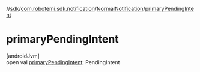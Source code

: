 //[sdk](../../../index.md)/[com.robotemi.sdk.notification](../index.md)/[NormalNotification](index.md)/[primaryPendingIntent](primary-pending-intent.md)

# primaryPendingIntent

[androidJvm]\
open val [primaryPendingIntent](primary-pending-intent.md): PendingIntent
